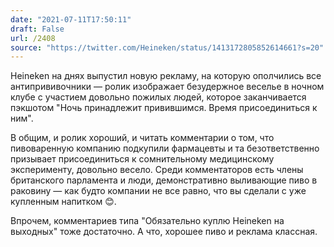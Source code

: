 ```yaml
---
date: "2021-07-11T17:50:11"
draft: False
url: /2408
source: "https://twitter.com/Heineken/status/1413172805852614661?s=20"
---
```


Heineken на днях выпустил новую рекламу, на которую ополчились все антипрививочники — ролик изображает безудержное веселье в ночном клубе с участием довольно пожилых людей, которое заканчивается пэкшотом "Ночь принадлежит привившимся. Время присоединиться к ним". 

В общим, и ролик хороший, и читать комментарии о том, что пивоваренную компанию подкупили фармацевты и та безответственно призывает присоединиться к сомнительному медицинскому эксперименту, довольно весело. Среди комментаторов есть члены британского парламента и люди, демонстративно выливающие пиво в раковину — как будто компании не все равно, что вы сделали с уже купленным напитком 😊.

Впрочем, комментариев типа "Обязательно куплю Heineken на выходных" тоже достаточно. А что, хорошее пиво и реклама классная.

